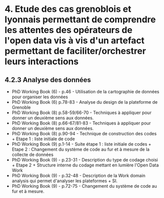 # 4. Etude des cas grenoblois et lyonnais permettant de comprendre les attentes des opérateurs de l'open data vis à vis d'un artefact permettant de faciliter/orchestrer leurs interactions

## 4.2.3 Analyse des données


- PhD Working Book (6) - p.46 - Utilisation de la cartographie de données pour organiser les données 
- PhD Working Book (6) p.78-83 - Analyse du design de la plateforme de Grenoble
- PhD Working Book (8) p.58-59/66-70 - Techniques à appliquer pour donner un deuxième sens aux données.
- PhD Working Book (8) p.66-67/81-83 - Techniques à appliquer pour donner un deuxième sens aux données.
- PhD Working Book (8) p.90-94 - Technique de construction des codes + Etape 1 : liste initiale de code
- PhD Working Book (9) p.1-14 - Suite étape 1 : liste initiale de codes + Etape 2 : Changement du système de code au fur et à mesure de la collecte de données 
- PhD Working Book (9) - p.23-31 - Description du type de codage choisi + Etape 2 + Structure interne du codage mettant en lumière l'Open Data Work
- PhD Working Book (9) - p.32-48 - Description de la Work domain analysis qui permet d'analyser les plateformes + SI.
- PhD Working Book (9) - p.72-75 - Changement du système de code au fur et à mesure.
